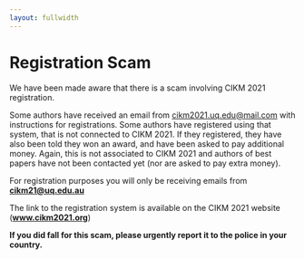 ```yaml
---
layout: fullwidth
---
```


# Registration Scam

We have been made aware that there is a scam involving CIKM 2021 registration.

Some authors have received an email from cikm2021.uq.edu@mail.com with instructions for registrations. Some authors have registered using that system, that is not connected to CIKM 2021. If they registered, they have also been told they won an award, and have been asked to pay additional money. Again, this is not associated to CIKM 2021 and authors of best papers have not been contacted yet (nor are asked to pay extra money).

For registration purposes you will only be receiving emails from **cikm21@uq.edu.au**

The link to the registration system is available on the CIKM 2021 website (**www.cikm2021.org**)

**If you did fall for this scam, please urgently report it to the police in your country.**